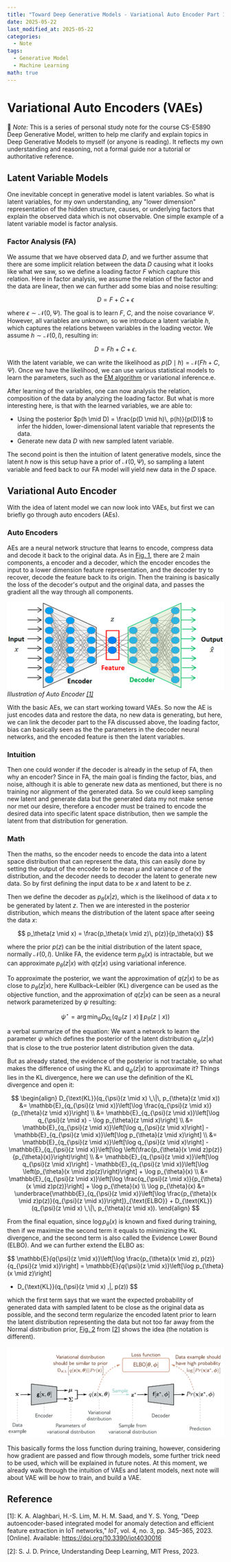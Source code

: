 ```yaml
---
title: "Toward Deep Generative Models - Variational Auto Encoder Part 1."
date: 2025-05-22
last_modified_at: 2025-05-22
categories:
  - Note
tags:
  - Generative Model
  - Machine Learning
math: true
---
```

# Variational Auto Encoders (VAEs)
📌 *Note:* This is a series of personal study note for the course CS-E5890 Deep Generative Model, written to help me clarify and explain topics in Deep Generative Models to myself (or anyone is reading). It reflects my own understanding and reasoning, not a formal guide nor a tutorial or authoritative reference. 
## Latent Variable Models
One inevitable concept in generative model is latent variables. So what is latent variables, for my own understanding, any "lower dimension" representation of the hidden structure, causes, or underlying factors that explain the observed data which is not observable. One simple example of a latent variable model is factor analysis.
### Factor Analysis (FA)
We assume that we have observed data $D$, and we further assume that there are some implicit relation between the data $D$ causing what it looks like what we saw, so we define a loading factor $F$ which capture this relation. Here in factor analysis, we assume the relation of the factor and the data are linear, then we can further add some bias and noise resulting:

$$
D=F+C+\epsilon
$$

where $\epsilon \sim \mathcal{N}(0, \Psi)$. The goal is to learn $F$, $C$, and the noise covariance $\Psi$. However, all variables are unknown, so we introduce a latent variable $h$, which captures the relations between variables in the loading vector. We assume $h \sim \mathcal{N}(0, I)$, resulting in:

$$
D = Fh + C + \epsilon.
$$

With the latent variable, we can write the likelihood as $p(D \mid h) = \mathcal{N}(Fh + C, \Psi)$. Once we have the likelihood, we can use various statistical models to learn the parameters, such as the [EM algorithm](https://henryhsu0217.github.io/note/EM/) or variational inference.e.

After learning of the variables, one can now analysis the relation, composition of the data by analyzing the loading factor. But what is more interesting here, is that with the learned variables, we are able to:
- Using the posterior $p(h \mid D) = \frac{p(D \mid h)\, p(h)}{p(D)}$ to infer the hidden, lower-dimensional latent variable that represents the data.
- Generate new data $D$ with new sampled latent variable.

The second point is then the intuition of latent generative models, since the latent $h$ now is this setup have a prior of $\mathcal{N}(0, \Psi)$, so sampling a latent variable and feed back to our FA model will yield new data in the $D$ space.

## Variational Auto Encoder 
With the idea of latent model we can now look into VAEs, but first we can briefly go through auto encoders (AEs).
### Auto Encoders
AEs are a neural network structure that learns to encode, compress data and decode it back to the original data. As in [Fig. 1](#figae), there are 2 main components, a encoder and a decoder, which the encoder encodes the input to a lower dimension feature representation, and the decoder try to recover, decode the feature back to its origin. Then the training is basically the loss of the decoder's output and the original data, and passes the gradient all the way through all components.

<a id="figae"></a>![AE](/assets/images/VAE/AE.png)
*Illustration of Auto Encoder [[1]](#ref_1)*

With the basic AEs, we can start working toward VAEs. So now the AE is just encodes data and restore the data, no new data is generating, but here, we can link the decoder part to the FA discussed above, the loading factor, bias can basically seen as the the parameters in the decoder neural networks, and the encoded feature is then the latent variables.

### Intuition
Then one could wonder if the decoder is already in the setup of FA, then why an encoder? Since in FA, the main goal is finding the factor, bias, and noise, although it is able to generate new data as mentioned, but there is no training nor alignment of the generated data. So we could keep sampling new latent and generate data but the generated data my not make sense nor met our desire, therefore a encoder must be trained to encode the desired data into specific latent space distribution, then we sample the latent from that distribution for generation.

### Math 
Then the maths, so the encoder needs to encode the data into a latent space distribution that can represent the data, this can easily done by setting the output of the encoder to be mean $\mu$ and variance $\sigma$ of the distribution, and the decoder needs to decoder the latent to generate new data. So by first defining the input data to be $x$ and latent to be $z$.

Then we define the decoder as $p_\theta(x|z)$, which is the likelihood of data $x$ to be generated by latent $z$. Then we are interested in the posterior distribution, which means the distribution of the latent space after seeing the data $x$:

$$
p_\theta(z \mid x) = \frac{p_\theta(x \mid z)\, p(z)}{p_\theta(x)}
$$

where the prior $p(z)$ can be the initial distribution of the latent space, normally $\mathcal{N}(0,I)$. Unlike FA, the evidence term $p_\theta(x)$ is intractable, but we can approximate $p_\theta(z|x)$ with $q(z|x)$ using variational inference.

To approximate the posterior, we want the approximation of $q(z|x)$ to be as close to $p_\theta(z|x)$, here Kullback–Leibler (KL) divergence can be used as the objective function, and the approximation of $q(z|x)$ can be seen as a neural network parameterized by $\psi$ resulting:

$$
\psi^\star = \arg\min_{\psi} D_{\text{KL}}(q_{\psi}(z \mid x) \,\|\, p_\theta(z \mid x))
$$

a verbal summarize of the equation: We want a network to learn the parameter $\psi$ which defines the posterior of the latent distribution $q_{\psi}(z|x)$ that is close to the true posterior latent distribution given the data.

But as already stated, the evidence of the posterior is not tractable, so what makes the difference of using the KL and $q_{\psi}(z|x)$ to approximate it? Things lies in the KL divergence, here we can use the definition of the KL divergence and open it:

$$
\begin{align}
D_{\text{KL}}(q_{\psi}(z \mid x) \,\|\, p_{\theta}(z \mid x)) 
&= \mathbb{E}_{q_{\psi}(z \mid x)}\left[\log \frac{q_{\psi}(z \mid x)}{p_{\theta}(z \mid x)}\right] \\
&= \mathbb{E}_{q_{\psi}(z \mid x)}\left[\log q_{\psi}(z \mid x) - \log p_{\theta}(z \mid x)\right] \\
&= \mathbb{E}_{q_{\psi}(z \mid x)}\left[\log q_{\psi}(z \mid x)\right] - \mathbb{E}_{q_{\psi}(z \mid x)}\left[\log p_{\theta}(z \mid x)\right] \\
&= \mathbb{E}_{q_{\psi}(z \mid x)}\left[\log q_{\psi}(z \mid x)\right] - \mathbb{E}_{q_{\psi}(z \mid x)}\left[\log \left(\frac{p_{\theta}(x \mid z)p(z)}{p_{\theta}(x)}\right)\right] \\
&= \mathbb{E}_{q_{\psi}(z \mid x)}\left[\log q_{\psi}(z \mid x)\right] - \mathbb{E}_{q_{\psi}(z \mid x)}\left[\log \left(p_{\theta}(x \mid z)p(z)\right)\right] + \log p_{\theta}(x) \\
&= \mathbb{E}_{q_{\psi}(z \mid x)}\left[\log \frac{q_{\psi}(z \mid x)}{p_{\theta}(x \mid z)p(z)}\right] + \log p_{\theta}(x) \\
\log p_{\theta}(x) 
&= \underbrace{\mathbb{E}_{q_{\psi}(z \mid x)}\left[\log \frac{p_{\theta}(x \mid z)p(z)}{q_{\psi}(z \mid x)}\right]}_{\text{ELBO}} + D_{\text{KL}}(q_{\psi}(z \mid x) \,\|\, p_{\theta}(z \mid x)).
\end{align}
$$

From the final equation, since $\log p_\theta(x)$ is known and fixed during training, then if we maximize the second term it equals to minimizing the KL divergence, and the second term is also called the Evidence Lower Bound (ELBO). And we can further extend the ELBO as:

$$
\mathbb{E}_{q_{\psi}(z \mid x)}\left[\log \frac{p_{\theta}(x \mid z)\, p(z)}{q_{\psi}(z \mid x)}\right] 
= \mathbb{E}_{q_{\psi}(z \mid x)}\left[\log p_{\theta}(x \mid z)\right] 
- D_{\text{KL}}(q_{\psi}(z \mid x) \,\|\, p(z))
$$

which the first term says that we want the expected probability of generated data with sampled latent to be close as the original data as possible, and the second term regularize the encoded latent prior to learn the latent distribution representing the data but not too far away from the Normal distribution prior, [Fig. 2](#figae) from [[2]](#ref_2) shows the idea (the notation is different). 

<a id="figae"></a>![AE](/assets/images/VAE/VAEs.png)

This basically forms the loss function during training, however, considering how gradient are passed and flow through models, some further trick need to be used, which will be explained in future notes. At this moment, we already walk through the intuition of VAEs and latent models, next note will about VAE will be how to train, and build a VAE.

## Reference
<a id="ref_1"></a>[1]: K. A. Alaghbari, H.-S. Lim, M. H. M. Saad, and Y. S. Yong, "Deep autoencoder-based integrated model for anomaly detection and efficient feature extraction in IoT networks," *IoT*, vol. 4, no. 3, pp. 345–365, 2023. [Online]. Available: https://doi.org/10.3390/iot4030016

<a id="ref_2"></a>[2]: S. J. D. Prince, Understanding Deep Learning, MIT Press, 2023.

